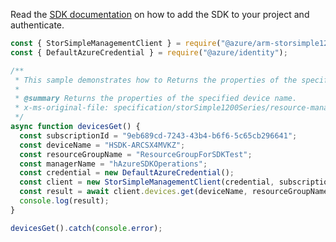 Read the [SDK documentation](https://github.com/Azure/azure-sdk-for-js/blob/%40azure%2Farm-storsimple1200series_2.0.1/sdk/storsimple1200series/arm-storsimple1200series/README.md) on how to add the SDK to your project and authenticate.

```javascript
const { StorSimpleManagementClient } = require("@azure/arm-storsimple1200series");
const { DefaultAzureCredential } = require("@azure/identity");

/**
 * This sample demonstrates how to Returns the properties of the specified device name.
 *
 * @summary Returns the properties of the specified device name.
 * x-ms-original-file: specification/storSimple1200Series/resource-manager/Microsoft.StorSimple/stable/2016-10-01/examples/DevicesGet.json
 */
async function devicesGet() {
  const subscriptionId = "9eb689cd-7243-43b4-b6f6-5c65cb296641";
  const deviceName = "HSDK-ARCSX4MVKZ";
  const resourceGroupName = "ResourceGroupForSDKTest";
  const managerName = "hAzureSDKOperations";
  const credential = new DefaultAzureCredential();
  const client = new StorSimpleManagementClient(credential, subscriptionId);
  const result = await client.devices.get(deviceName, resourceGroupName, managerName);
  console.log(result);
}

devicesGet().catch(console.error);
```
